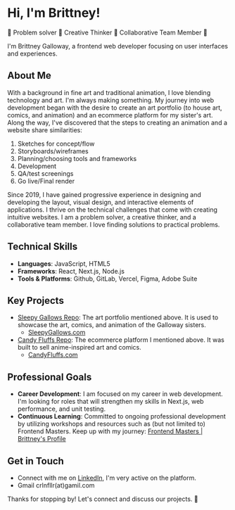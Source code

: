 # Hi, I'm Brittney!
🌟 Problem solver 🌟 Creative Thinker 🌟 Collaborative Team Member 🌟

 I'm Brittney Galloway, a frontend web developer focusing on user interfaces and experiences.

## About Me

With a background in fine art and traditional animation, I love blending technology and art. I'm always making something. My journey into web development began with the desire to create an art portfolio (to house art, comics, and animation) and an ecommerce platform for my sister's art. Along the way, I've discovered that the steps to creating an animation and a website share similarities:
1. Sketches for concept/flow
2. Storyboards/wireframes
3. Planning/choosing tools and frameworks
4. Development
5. QA/test screenings
6. Go live/Final render

Since 2019, I have gained progressive experience in designing and developing the layout, visual design, and interactive elements of applications. I thrive on the technical challenges that come with creating intuitive websites. I am a problem solver, a creative thinker, and a collaborative team member. I love finding solutions to practical problems.
## Technical Skills
- **Languages**: JavaScript, HTML5
- **Frameworks**: React, Next.js, Node.js
- **Tools & Platforms**: Github, GitLab, Vercel, Figma, Adobe Suite
## Key Projects
- [Sleepy Gallows Repo](https://github.com/brittgalloway/SleepyGallows): The art portfolio mentioned above. It is used to showcase the art, comics, and animation of the Galloway sisters.
  - [SleepyGallows.com](https://www.sleepygallows.com/)
- [Candy Fluffs Repo](https://github.com/brittgalloway/candyfluffs-1): The ecommerce platform I mentioned above. It was built to sell anime-inspired art and comics.
  - [CandyFluffs.com](https://www.candyfluffs.com/)
## Professional Goals
- **Career Development**: I am focused on my career in web development. I'm looking for roles that will strengthen my skills in Next.js, web performance, and unit testing.
- **Continuous Learning**: Committed to ongoing professional development by utilizing workshops and resources such as (but not limited to) Frontend Masters.
Keep up with my journey: [Frontend Masters | Brittney's Profile](https://frontendmasters.com/u/BrittneyGalloway/)

## Get in Touch

- Connect with me on [LinkedIn](https://www.linkedin.com/in/brittneygalloway/), I'm very active on the platform.
- Gmail crlnfllr(at)gamil.com

Thanks for stopping by! Let's connect and discuss our projects. 🚀



<!--

Here are some ideas to get you started:

- 🔭 I’m currently working on ...
- 🌱 I’m currently learning ...
- 👯 I’m looking to collaborate on ...
- 🤔 I’m looking for help with ...
- 💬 Ask me about ...
- 📫 How to reach me: ...
- 😄 Pronouns: ...
- ⚡ Fun fact: ...
-->
